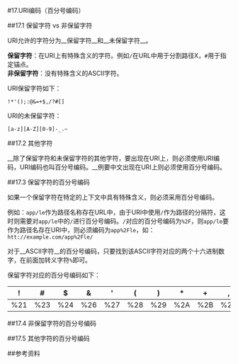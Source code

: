 #17.URI编码（百分号编码）
  
##17.1 保留字符 vs 非保留字符
  
URI允许的字符分为__保留字符__和__未保留字符__。

__保留字符__：在URI上有特殊含义的字符。例如`/`在URL中用于分割路径X，`#`用于指定锚点。<br>
__非保留字符__：没有特殊含义的ASCII字符。

URI保留字符如下：

```
!*'();:@&=+$,/?#[] 
```

URI的未保留字符：

```
[a-z][A-Z][0-9]-_.~
```

##17.2 其他字符

__除了保留字符和未保留字符的其他字符，要出现在URI上，则必须使用URI编码，URI编码也叫百分号编码。__例要中文出现在URI上则必须使用百分号编码。

##17.3 保留字符的百分号编码

如果一个保留字符在特定的上下文中具有特殊含义，则必须采用百分号编码。

例如：`app/le`作为路径名称存在URL中，由于URI中使用`/`作为路径的分隔符，这时则需要对`app/le`中的`/`进行百分号编码。`/`对应的百分号编码为`%2F`，则`app/le`要作为路径名存在URI中，则必须编码为`app%2Fle`，如：`htt://example.com/app%2Fle/`

对于__ASCII字符__的百分号编码，只要找到该ASCII字符对应的两个十六进制数字，在前面加转义字符`%`即可。

保留字符对应的百分号编码如下：

!  |#  |$  |&  |'  |(  |)  |*  |+  |,  |/  |:  |;  |=  |?  |@  |[  |]
---|---|---|---|---|---|---|---|---|---|---|---|---|---|---|---|---|---
%21|%23|%24|%26|%27|%28|%29|%2A|%2B|%2C|%2F|%3A|%3B|%3D|%3F|%40|%5B|%5D

##17.4 非保留字符的百分号编码

##17.5 其他字符的百分号编码

##参考资料
